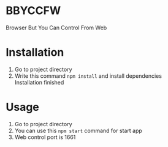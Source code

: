 # BBYCCFW
Browser But You Can Control From Web
# Installation
 1. Go to project directory
 2. Write this command `npm install` and install dependencies<br>
Installation finished
# Usage
 1. Go to project directory
 2. You can use this `npm start` command for start app
 3. Web control port is 1661
